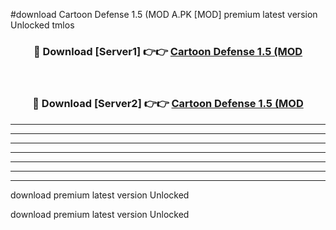 #download Cartoon Defense 1.5 (MOD A.PK [MOD] premium latest version Unlocked tmlos 



<div align="center">
<h3>🔴 Download [Server1] 👉👉 <a href="https://download1apk.web.app/">Cartoon Defense 1.5 (MOD</a></h3><br>

<h3>🔴 Download [Server2] 👉👉 <a href="https://download1apk.web.app/">Cartoon Defense 1.5 (MOD</a></h3>
</div>





----------------------------------------------------------

----------------------------------------------------------

----------------------------------------------------------

----------------------------------------------------------

----------------------------------------------------------

----------------------------------------------------------

----------------------------------------------------------

download premium latest version Unlocked

download premium latest version Unlocked
